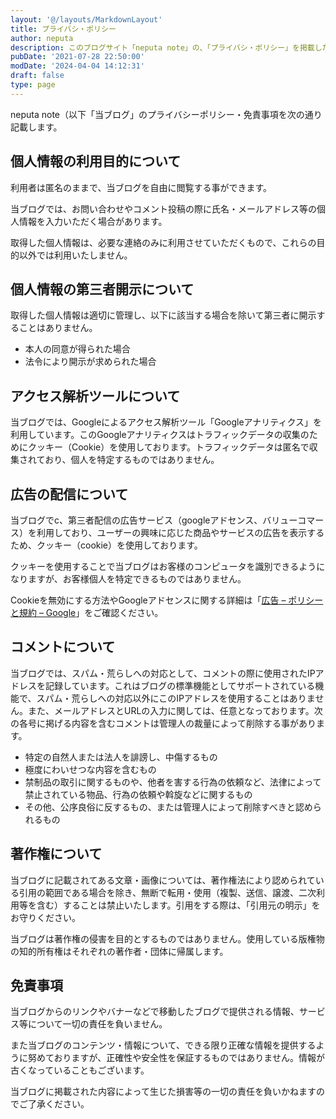 ```yaml
---
layout: '@/layouts/MarkdownLayout'
title: プライバシ・ポリシー
author: neputa
description: このブログサイト「neputa note」の、「プライバシ・ポリシー」を掲載したページ
pubDate: '2021-07-28 22:50:00'
modDate: '2024-04-04 14:12:31'
draft: false
type: page
---
```


neputa note（以下「当ブログ」のプライバシーポリシー・免責事項を次の通り記載します。

## 個人情報の利用目的について

利用者は匿名のままで、当ブログを自由に閲覧する事ができます。

当ブログでは、お問い合わせやコメント投稿の際に氏名・メールアドレス等の個人情報を入力いただく場合があります。

取得した個人情報は、必要な連絡のみに利用させていただくもので、これらの目的以外では利用いたしません。

## 個人情報の第三者開示について

取得した個人情報は適切に管理し、以下に該当する場合を除いて第三者に開示することはありません。

- 本人の同意が得られた場合
- 法令により開示が求められた場合

## アクセス解析ツールについて

当ブログでは、Googleによるアクセス解析ツール「Googleアナリティクス」を利用しています。このGoogleアナリティクスはトラフィックデータの収集のためにクッキー（Cookie）を使用しております。トラフィックデータは匿名で収集されており、個人を特定するものではありません。

## 広告の配信について

当ブログでc、第三者配信の広告サービス（googleアドセンス、バリューコマース）を利用しており、ユーザーの興味に応じた商品やサービスの広告を表示するため、クッキー（cookie）を使用しております。

クッキーを使用することで当ブログはお客様のコンピュータを識別できるようになりますが、お客様個人を特定できるものではありません。

Cookieを無効にする方法やGoogleアドセンスに関する詳細は「[広告 – ポリシーと規約 – Google](https://policies.google.com/technologies/ads?gl=jp)」をご確認ください。

## コメントについて

当ブログでは、スパム・荒らしへの対応として、コメントの際に使用されたIPアドレスを記録しています。これはブログの標準機能としてサポートされている機能で、スパム・荒らしへの対応以外にこのIPアドレスを使用することはありません。また、メールアドレスとURLの入力に関しては、任意となっております。次の各号に掲げる内容を含むコメントは管理人の裁量によって削除する事があります。

- 特定の自然人または法人を誹謗し、中傷するもの
- 極度にわいせつな内容を含むもの
- 禁制品の取引に関するものや、他者を害する行為の依頼など、法律によって禁止されている物品、行為の依頼や斡旋などに関するもの
- その他、公序良俗に反するもの、または管理人によって削除すべきと認められるもの

## 著作権について

当ブログに記載されてある文章・画像については、著作権法により認められている引用の範囲である場合を除き、無断で転用・使用（複製、送信、譲渡、二次利用等を含む）することは禁止いたします。引用をする際は、「引用元の明示」をお守りください。

当ブログは著作権の侵害を目的とするものではありません。使用している版権物の知的所有権はそれぞれの著作者・団体に帰属します。

## 免責事項

当ブログからのリンクやバナーなどで移動したブログで提供される情報、サービス等について一切の責任を負いません。

また当ブログのコンテンツ・情報について、できる限り正確な情報を提供するように努めておりますが、正確性や安全性を保証するものではありません。情報が古くなっていることもございます。

当ブログに掲載された内容によって生じた損害等の一切の責任を負いかねますのでご了承ください。
